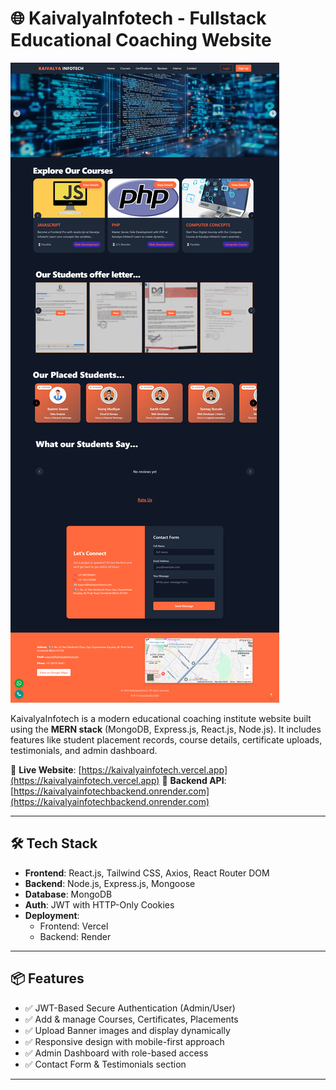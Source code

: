 # 🌐 KaivalyaInfotech - Fullstack Educational Coaching Website

![KaivalyaInfotech Screenshot](./src/assets/view2.png)

KaivalyaInfotech is a modern educational coaching institute website built using the **MERN stack** (MongoDB, Express.js, React.js, Node.js). It includes features like student placement records, course details, certificate uploads, testimonials, and admin dashboard.

🚀 **Live Website**: [https://kaivalyainfotech.vercel.app](https://kaivalyainfotech.vercel.app)
🔧 **Backend API**: [https://kaivalyainfotechbackend.onrender.com](https://kaivalyainfotechbackend.onrender.com)

---

## 🛠 Tech Stack

- **Frontend**: React.js, Tailwind CSS, Axios, React Router DOM
- **Backend**: Node.js, Express.js, Mongoose
- **Database**: MongoDB
- **Auth**: JWT with HTTP-Only Cookies
- **Deployment**:
  - Frontend: Vercel
  - Backend: Render

---

## 📦 Features

- ✅ JWT-Based Secure Authentication (Admin/User)
- ✅ Add & manage Courses, Certificates, Placements
- ✅ Upload Banner images and display dynamically
- ✅ Responsive design with mobile-first approach
- ✅ Admin Dashboard with role-based access
- ✅ Contact Form & Testimonials section

---
